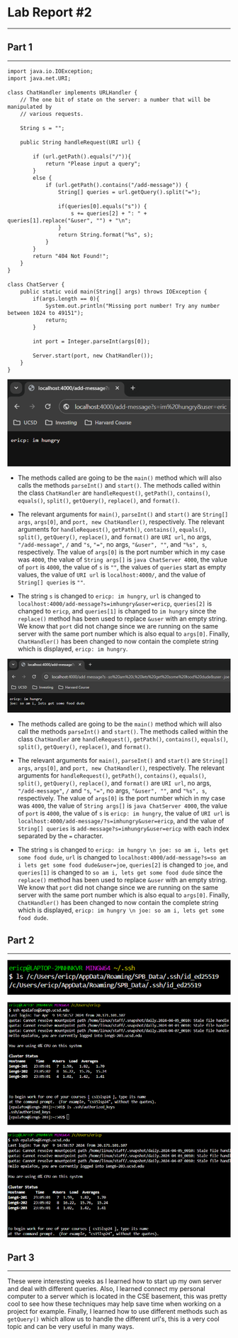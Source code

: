 # **Lab Report #2**
***

## Part 1
***
```
import java.io.IOException;
import java.net.URI;

class ChatHandler implements URLHandler {
    // The one bit of state on the server: a number that will be manipulated by
    // various requests.

    String s = "";

    public String handleRequest(URI url) {
        
        if (url.getPath().equals("/")){
            return "Please input a query";
        }
        else {
            if (url.getPath().contains("/add-message")) {
                String[] queries = url.getQuery().split("=");
                
                if(queries[0].equals("s")) {
                    s += queries[2] + ": " +  queries[1].replace("&user", "") + "\n";
                }
                return String.format("%s", s);
            }   
        }
        return "404 Not Found!"; 
    }
}

class ChatServer {
    public static void main(String[] args) throws IOException {
        if(args.length == 0){
            System.out.println("Missing port number! Try any number between 1024 to 49151");
            return;
        }

        int port = Integer.parseInt(args[0]);

        Server.start(port, new ChatHandler());
    }
}
```

![Q1.1](l21.1.png)

- The methods called are going to be the `main()` method which will also calls the methods `parseInt()` and `start()`. The methods called within the class `ChatHandler` are `handleRequest()`, `getPath()`, `contains()`,  `equals()`, `split()`, `getQuery()`, `replace()`, and `format()`.

- The relevant arguments for `main()`, `parseInt()` and `start()` are `String[] args`, `args[0]`, and `port, new ChatHandler()`, respectively. The relevant arguments for `handleRequest()`, `getPath()`, `contains()`,  `equals()`, `split()`, `getQuery()`, `replace()`, and `format()` are `URI url`, no args, `"/add-message"`, `/` and `"s`, `"="`, no args, `"&user", ""`, and `"%s", s`, respectively. The value of `args[0]` is the port number which in my case was `4000`, the value of `String args[]` is `java ChatServer 4000`, the value of `port` is `4000`, the value of `s` is `""`, the values of `queries` start as empty values, the value of `URI url` is `localhost:4000/`, and the value of `String[] queries` is `""`. 
  
- The string `s` is changed to `ericp: im hungry`, `url` is changed to `localhost:4000/add-message?s=imhungry&user=ericp`, `queries[2]` is changed to `ericp`, and `queries[1]` is changed to `im hungry` since the `replace()` method has been used to replace `&user` with an empty string. We know that `port` did not change since we are running on the same server with the same port number which is also equal to `args[0]`. Finally, `ChatHandler()` has been changed to now contain the complete string which is displayed, `ericp: im hungry`.

![Q1.2](l21.2.png)

- The methods called are going to be the `main()` method which will also call the methods `parseInt()` and `start()`. The methods called within the class `ChatHandler` are `handleRequest()`, `getPath()`, `contains()`,  `equals()`, `split()`, `getQuery()`, `replace()`, and `format()`.

- The relevant arguments for `main()`, `parseInt()` and `start()` are `String[] args`, `args[0]`, and `port, new ChatHandler()`, respectively. The relevant arguments for `handleRequest()`, `getPath()`, `contains()`,  `equals()`, `split()`, `getQuery()`, `replace()`, and `format()` are `URI url`, no args, `"/add-message"`, `/` and `"s`, `"="`, no args, `"&user", ""`, and `"%s", s`, respectively. The value of `args[0]` is the port number which in my case was `4000`, the value of `String args[]` is `java ChatServer 4000`, the value of `port` is `4000`, the value of `s` is `ericp: im hungry`, the value of `URI url` is `localhost:4000/add-message/?s=imhungry&user=ericp`, and the value of `String[] queries` is `add-message?s=imhungry&user=ericp` with each index separated by the `=` character.

- The string `s` is changed to `ericp: im hungry \n joe: so am i, lets get some food dude`, `url` is changed to `localhost:4000/add-message?s=so am i lets get some food dude&user=joe`, `queries[2]` is changed to `joe`, and `queries[1]` is changed to `so am i, lets get some food dude` since the `replace()` method has been used to replace `&user` with an empty string. We know that `port` did not change since we are running on the same server with the same port number which is also equal to `args[0]`. Finally, `ChatHandler()` has been changed to now contain the complete string which is displayed, `ericp: im hungry \n joe: so am i, lets get some food dude`.

## Part 2
***
![Q2.1](l22.1.png)

![Q2.2](l22.2.png)

![Q2.3](l22.3.png)

## Part 3
***
These were interesting weeks as I learned how to start up my own server and deal with different queries. Also, I learned connect my personal computer to a server which is located in the CSE basement, this was pretty cool to see how these techniques may help save time when working on a project for example. Finally, I learned how to use different methods such as `getQuery()` which allow us to handle the different url's, this is a very cool topic and can be very useful in many ways.
